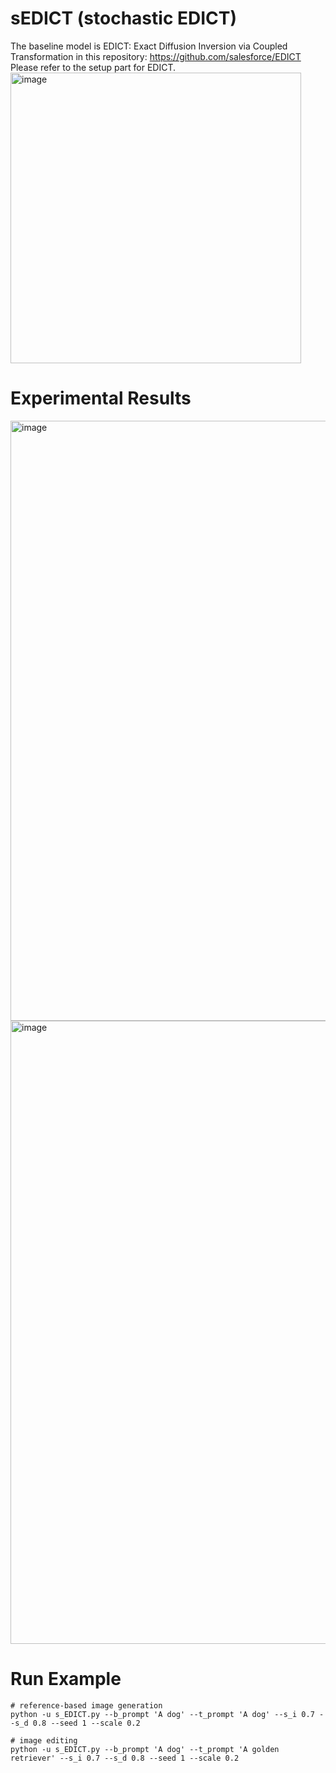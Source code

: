 # sEDICT (stochastic EDICT)
The baseline model is EDICT: Exact Diffusion Inversion via Coupled Transformation in this repository: https://github.com/salesforce/EDICT
Please refer to the setup part for EDICT.
<img width="465" alt="image" src="https://github.com/ojoo-J/sEDICT/assets/124341473/cfa23250-15d0-40a1-9356-56a62bc09b8d">

# Experimental Results
<img width="960" alt="image" src="https://github.com/ojoo-J/sEDICT/assets/124341473/c8e5a898-861a-4334-b834-808900d5d7e9">
<img width="997" alt="image" src="https://github.com/ojoo-J/sEDICT/assets/124341473/fd44941f-0727-49f2-8393-8f5e87ce5a9f">

# Run Example
```
# reference-based image generation
python -u s_EDICT.py --b_prompt 'A dog' --t_prompt 'A dog' --s_i 0.7 --s_d 0.8 --seed 1 --scale 0.2

# image editing
python -u s_EDICT.py --b_prompt 'A dog' --t_prompt 'A golden retriever' --s_i 0.7 --s_d 0.8 --seed 1 --scale 0.2
```
